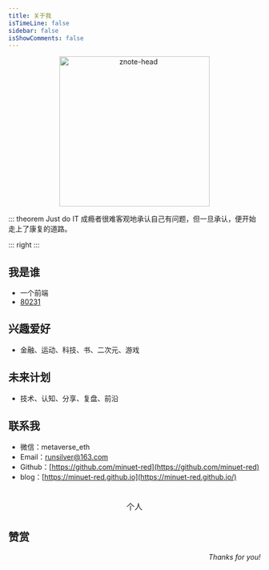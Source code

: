 ```yaml
---
title: 关于我
isTimeLine: false
sidebar: false
isShowComments: false
---
```

<Common/>

<Banner/>

<p align="center">
<img :src="$withBase('/img/bronya.png')" alt="znote-head" width=300>

<Clock02 style="margin-bottom: -12px"/>

::: theorem Just do IT
成瘾者很难客观地承认自己有问题，但一旦承认，便开始走上了康复的道路。

::: right
:::

## 我是谁

- 一个前端
- [80231](/view/love.html)

## 兴趣爱好

- 金融、运动、科技、书、二次元、游戏

## 未来计划

- 技术、认知、分享、复盘、前沿

## 联系我

- 微信：metaverse_eth
- Email：runsilver@163.com
- Github：[https://github.com/minuet-red](https://github.com/minuet-red)
- blog：[https://minuet-red.github.io](https://minuet-red.github.io/)

##

<p align="center">
<table style="display: contents;">
    <tr>
        <td>
           <img :src="$withBase('/img/个人微信二维码.jpeg')" width=160>
           <!-- <img src='/img/个人微信二维码.jpeg' width=160>-->
        </td>
    </tr>
    <tr>
    	<td align="center">个人</td>
    </tr>
</table>
<p>

## 赞赏

<Reward/>

<p align="right">
    <em>Thanks for you!</em>
</p>

<link rel="stylesheet" href="https://ico.z01.com/zico.min.css">

<style lang="stylus" scoped> 

</style>
